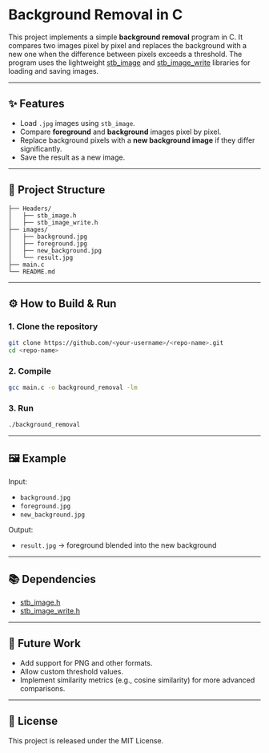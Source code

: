 # Background Removal in C

This project implements a simple **background removal** program in C.
It compares two images pixel by pixel and replaces the background with a new one when the difference between pixels exceeds a threshold.
The program uses the lightweight [stb_image](https://github.com/nothings/stb) and [stb_image_write](https://github.com/nothings/stb) libraries for loading and saving images.

---

## ✨ Features

* Load `.jpg` images using `stb_image`.
* Compare **foreground** and **background** images pixel by pixel.
* Replace background pixels with a **new background image** if they differ significantly.
* Save the result as a new image.

---

## 📂 Project Structure

```
├── Headers/
│   ├── stb_image.h
│   ├── stb_image_write.h
├── images/
│   ├── background.jpg
│   ├── foreground.jpg
│   ├── new_background.jpg
│   └── result.jpg
├── main.c
└── README.md
```

---

## ⚙️ How to Build & Run

### 1. Clone the repository

```bash
git clone https://github.com/<your-username>/<repo-name>.git
cd <repo-name>
```

### 2. Compile

```bash
gcc main.c -o background_removal -lm
```

### 3. Run

```bash
./background_removal
```

---

## 🖼️ Example

Input:

* `background.jpg`
* `foreground.jpg`
* `new_background.jpg`

Output:

* `result.jpg` → foreground blended into the new background

---

## 📚 Dependencies

* [stb_image.h](https://github.com/nothings/stb/blob/master/stb_image.h)
* [stb_image_write.h](https://github.com/nothings/stb/blob/master/stb_image_write.h)

---

## 🚀 Future Work

* Add support for PNG and other formats.
* Allow custom threshold values.
* Implement similarity metrics (e.g., cosine similarity) for more advanced comparisons.

---

## 📝 License

This project is released under the MIT License.
